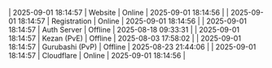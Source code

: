 | 2025-09-01 18:14:57 | Website | Online | 2025-09-01 18:14:56 |
| 2025-09-01 18:14:57 | Registration | Online | 2025-09-01 18:14:56 |
| 2025-09-01 18:14:57 | Auth Server | Offline | 2025-08-18 09:33:31 |
| 2025-09-01 18:14:57 | Kezan (PvE) | Offline | 2025-08-03 17:58:02 |
| 2025-09-01 18:14:57 | Gurubashi (PvP) | Offline | 2025-08-23 21:44:06 |
| 2025-09-01 18:14:57 | Cloudflare | Online | 2025-09-01 18:14:56 |

